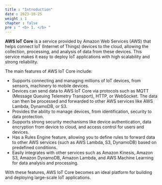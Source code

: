 ```yaml
---
title : "Introduction"
date : 2023-10-25 
weight : 1 
chapter : false
pre : " <b> 1. </b> "
---
```

**AWS IoT Core** is a service provided by Amazon Web Services (AWS) that helps connect IoT (Internet of Things) devices to the cloud, allowing the collection, processing, and analysis of data from these devices.
This service makes it easy to deploy IoT applications with high scalability and strong reliability.

The main features of AWS IoT Core include:

- Supports connecting and managing millions of IoT devices, from sensors, machinery to mobile devices.
- Devices can send data to AWS IoT Core via protocols such as MQTT (Message Queuing Telemetry Transport), HTTP, or WebSocket. The data can then be processed and forwarded to other AWS services like AWS Lambda, DynamoDB, or S3.
- Provides the ability to manage devices, from identification, security to data protection.
- Supports strong security mechanisms like device authentication, data encryption from device to cloud, and access control for users and devices.
- Has a Rules Engine feature, allowing you to define rules to forward data to other AWS services (such as AWS Lambda, S3, DynamoDB) based on predefined conditions.
- Easily integrates with other services such as Amazon Kinesis, Amazon S3, Amazon DynamoDB, Amazon Lambda, and AWS Machine Learning for data analysis and processing.
  
With these features, AWS IoT Core becomes an ideal platform for building and deploying large-scale IoT applications.